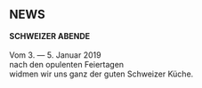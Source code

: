 ## NEWS

**SCHWEIZER ABENDE**    
<br>
Vom 3. —  5. Januar 2019  
nach den opulenten Feiertagen  
widmen wir uns ganz der guten Schweizer Küche.  
<br>



